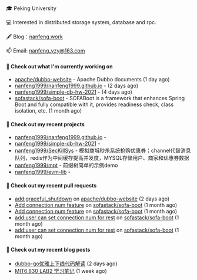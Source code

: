 🎓 Peking University

💻 Interested in distributed storage system, database and rpc.

🖋 Blog：[nanfeng.work](https://nanfeng1999.github.io/)

📫 Email: [nanfeng_yzy@163.com](mailto:nanfeng_yzy@163.com)

#### 👷 Check out what I'm currently working on

- [apache/dubbo-website](https://github.com/apache/dubbo-website) - Apache Dubbo documents (1 day ago)
- [nanfeng1999/nanfeng1999.github.io](https://github.com/nanfeng1999/nanfeng1999.github.io) -  (2 days ago)
- [nanfeng1999/simple-db-hw-2021](https://github.com/nanfeng1999/simple-db-hw-2021) -  (4 days ago)
- [sofastack/sofa-boot](https://github.com/sofastack/sofa-boot) - SOFABoot is a framework that enhances Spring Boot and fully compatible with it, provides readiness check, class isolation, etc. (1 month ago)

#### 🌱 Check out my recent projects

- [nanfeng1999/nanfeng1999.github.io](https://github.com/nanfeng1999/nanfeng1999.github.io) - 
- [nanfeng1999/simple-db-hw-2021](https://github.com/nanfeng1999/simple-db-hw-2021) - 
- [nanfeng1999/SecKillSys](https://github.com/nanfeng1999/SecKillSys) - 模拟商城秒杀系统抢购优惠券；channel代替消息队列，redis作为中间缓存提高并发度，MYSQL存储用户、商家和优惠券数据
- [nanfeng1999/mpt](https://github.com/nanfeng1999/mpt) - 前缀树简单的示例demo
- [nanfeng1999/evm-lib](https://github.com/nanfeng1999/evm-lib) - 

#### 🔨 Check out my recent pull requests

- [add:graceful_shutdown](https://github.com/apache/dubbo-website/pull/1861) on [apache/dubbo-website](https://github.com/apache/dubbo-website) (2 days ago)
- [Add connection num feature](https://github.com/sofastack/sofa-boot/pull/1038) on [sofastack/sofa-boot](https://github.com/sofastack/sofa-boot) (1 month ago)
- [Add connection num feature](https://github.com/sofastack/sofa-boot/pull/1037) on [sofastack/sofa-boot](https://github.com/sofastack/sofa-boot) (1 month ago)
- [add:user can set connection num for rest](https://github.com/sofastack/sofa-boot/pull/1036) on [sofastack/sofa-boot](https://github.com/sofastack/sofa-boot) (1 month ago)
- [add:user can set connection num for rest](https://github.com/sofastack/sofa-boot/pull/1035) on [sofastack/sofa-boot](https://github.com/sofastack/sofa-boot) (1 month ago)

#### 📜 Check out my recent blog posts

- [dubbo-go优雅上下线代码解读](https://nanfeng1999.github.io/post/dubbo-go-you-ya-shang-xia-xian-dai-ma-jie-du/) (2 days ago)
- [MIT6.830 LAB2 学习笔记](https://nanfeng1999.github.io/post/mit6830-lab-xue-xi-bi-ji/) (1 week ago)
